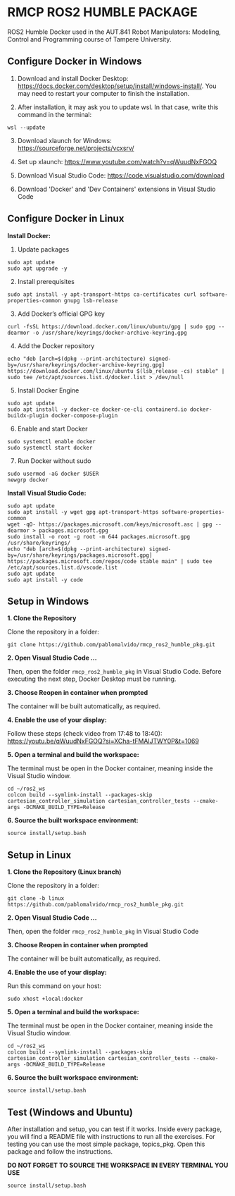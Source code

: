 # RMCP ROS2 HUMBLE PACKAGE

ROS2 Humble Docker used in the AUT.841 Robot Manipulators: Modeling, Control and Programming course of Tampere University.

## Configure Docker in Windows
1. Download and install Docker Desktop: https://docs.docker.com/desktop/setup/install/windows-install/. You may need to restart your computer to finish the installation.

2. After installation, it may ask you to update wsl. In that case, write this command in the terminal: 

```
wsl --update
```
3. Download xlaunch for Windows: https://sourceforge.net/projects/vcxsrv/

4. Set up xlaunch: https://www.youtube.com/watch?v=qWuudNxFGOQ

5. Download Visual Studio Code: https://code.visualstudio.com/download

6. Download 'Docker' and 'Dev Containers' extensions in Visual Studio Code

## Configure Docker in Linux
**Install Docker:**

1. Update packages
```
sudo apt update
sudo apt upgrade -y
```

2. Install prerequisites
```
sudo apt install -y apt-transport-https ca-certificates curl software-properties-common gnupg lsb-release
```

3. Add Docker’s official GPG key
```
curl -fsSL https://download.docker.com/linux/ubuntu/gpg | sudo gpg --dearmor -o /usr/share/keyrings/docker-archive-keyring.gpg
```

4. Add the Docker repository
```
echo "deb [arch=$(dpkg --print-architecture) signed-by=/usr/share/keyrings/docker-archive-keyring.gpg] https://download.docker.com/linux/ubuntu $(lsb_release -cs) stable" | sudo tee /etc/apt/sources.list.d/docker.list > /dev/null
```

5. Install Docker Engine
```
sudo apt update
sudo apt install -y docker-ce docker-ce-cli containerd.io docker-buildx-plugin docker-compose-plugin
```

6. Enable and start Docker
```
sudo systemctl enable docker
sudo systemctl start docker
```

7. Run Docker without sudo
```
sudo usermod -aG docker $USER
newgrp docker
```

**Install Visual Studio Code:**
```
sudo apt update
sudo apt install -y wget gpg apt-transport-https software-properties-common
wget -qO- https://packages.microsoft.com/keys/microsoft.asc | gpg --dearmor > packages.microsoft.gpg
sudo install -o root -g root -m 644 packages.microsoft.gpg /usr/share/keyrings/
echo "deb [arch=$(dpkg --print-architecture) signed-by=/usr/share/keyrings/packages.microsoft.gpg] https://packages.microsoft.com/repos/code stable main" | sudo tee /etc/apt/sources.list.d/vscode.list
sudo apt update
sudo apt install -y code
```

## Setup in Windows
**1. Clone the Repository**

Clone the repository in a folder:
```
git clone https://github.com/pablomalvido/rmcp_ros2_humble_pkg.git
```

**2. Open Visual Studio Code ...**

Then, open the folder ```rmcp_ros2_humble_pkg``` in Visual Studio Code. Before executing the next step, Docker Desktop must be running.

**3. Choose Reopen in container when prompted**

The container will be built automatically, as required.

**4. Enable the use of your display:**

Follow these steps (check video from 17:48 to 18:40): https://youtu.be/qWuudNxFGOQ?si=XCha-tFMAlJTWY0P&t=1069

**5. Open a terminal and build the workspace:**

The terminal must be open in the Docker container, meaning inside the Visual Studio window.
```
cd ~/ros2_ws
colcon build --symlink-install --packages-skip cartesian_controller_simulation cartesian_controller_tests --cmake-args -DCMAKE_BUILD_TYPE=Release
```

**6. Source the built workspace environment:**

```
source install/setup.bash
```

## Setup in Linux
**1. Clone the Repository (Linux branch)**

Clone the repository in a folder:
```
git clone -b linux https://github.com/pablomalvido/rmcp_ros2_humble_pkg.git
```

**2. Open Visual Studio Code ...**

Then, open the folder ```rmcp_ros2_humble_pkg``` in Visual Studio Code

**3. Choose Reopen in container when prompted**

The container will be built automatically, as required.

**4. Enable the use of your display:**

Run this command on your host:

```
sudo xhost +local:docker
```

**5. Open a terminal and build the workspace:**

The terminal must be open in the Docker container, meaning inside the Visual Studio window.
```
cd ~/ros2_ws
colcon build --symlink-install --packages-skip cartesian_controller_simulation cartesian_controller_tests --cmake-args -DCMAKE_BUILD_TYPE=Release
```

**6. Source the built workspace environment:**

```
source install/setup.bash
```

## Test (Windows and Ubuntu)

After installation and setup, you can test if it works. Inside every package, you will find a README file with instructions to run all the exercises. For testing you can use the most simple package, topics_pkg. Open this package and follow the instructions.

**DO NOT FORGET TO SOURCE THE WORKSPACE IN EVERY TERMINAL YOU USE**
```
source install/setup.bash
```
